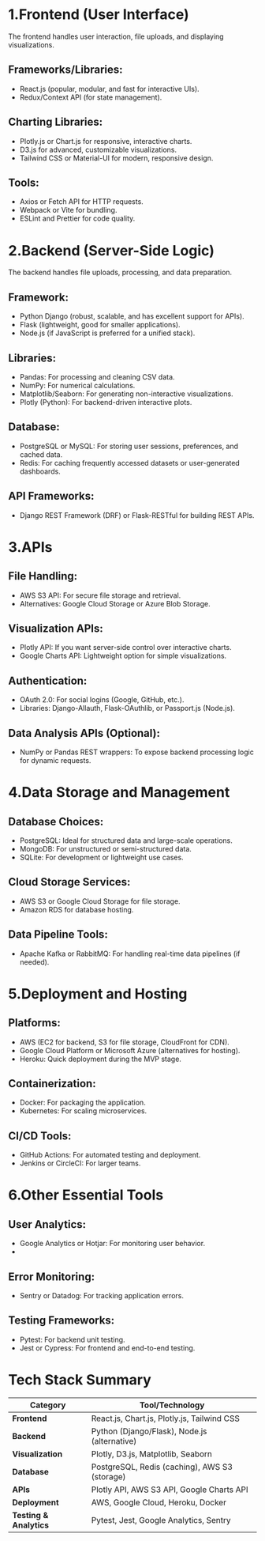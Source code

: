# 1.Frontend (User Interface)
The frontend handles user interaction, file uploads, and displaying visualizations.

## Frameworks/Libraries:
- React.js (popular, modular, and fast for interactive UIs).
- Redux/Context API (for state management).

## Charting Libraries:
- Plotly.js or Chart.js for responsive, interactive charts.
- D3.js for advanced, customizable visualizations.
- Tailwind CSS or Material-UI for modern, responsive design.

## Tools:
- Axios or Fetch API for HTTP requests.
- Webpack or Vite for bundling.
- ESLint and Prettier for code quality.

# 2.Backend (Server-Side Logic)
The backend handles file uploads, processing, and data preparation.

## Framework:
- Python Django (robust, scalable, and has excellent support for APIs).
- Flask (lightweight, good for smaller applications).
- Node.js (if JavaScript is preferred for a unified stack).

## Libraries:
- Pandas: For processing and cleaning CSV data.
- NumPy: For numerical calculations.
- Matplotlib/Seaborn: For generating non-interactive visualizations.
- Plotly (Python): For backend-driven interactive plots.

## Database:
- PostgreSQL or MySQL: For storing user sessions, preferences, and cached data.
- Redis: For caching frequently accessed datasets or user-generated dashboards.

## API Frameworks:
- Django REST Framework (DRF) or Flask-RESTful for building REST APIs.

#  3.APIs
## File Handling:
- AWS S3 API: For secure file storage and retrieval.
- Alternatives: Google Cloud Storage or Azure Blob Storage.

## Visualization APIs:
- Plotly API: If you want server-side control over interactive charts.
- Google Charts API: Lightweight option for simple visualizations.

## Authentication:
- OAuth 2.0: For social logins (Google, GitHub, etc.).
- Libraries: Django-Allauth, Flask-OAuthlib, or Passport.js (Node.js).

## Data Analysis APIs (Optional):
- NumPy or Pandas REST wrappers: To expose backend processing logic for dynamic requests.

# 4.Data Storage and Management

## Database Choices:
- PostgreSQL: Ideal for structured data and large-scale operations.
- MongoDB: For unstructured or semi-structured data.
- SQLite: For development or lightweight use cases.

## Cloud Storage Services:
- AWS S3 or Google Cloud Storage for file storage.
- Amazon RDS for database hosting.

## Data Pipeline Tools:
- Apache Kafka or RabbitMQ: For handling real-time data pipelines (if needed).

# 5.Deployment and Hosting

## Platforms:
- AWS (EC2 for backend, S3 for file storage, CloudFront for CDN).
- Google Cloud Platform or Microsoft Azure (alternatives for hosting).
- Heroku: Quick deployment during the MVP stage.

## Containerization:

- Docker: For packaging the application.
- Kubernetes: For scaling microservices.

## CI/CD Tools:
- GitHub Actions: For automated testing and deployment.
- Jenkins or CircleCI: For larger teams.

# 6.Other Essential Tools
## User Analytics:
- Google Analytics or Hotjar: For monitoring user behavior.
- 
## Error Monitoring:
- Sentry or Datadog: For tracking application errors.

## Testing Frameworks:
- Pytest: For backend unit testing.
- Jest or Cypress: For frontend and end-to-end testing.

 # Tech Stack Summary

| **Category**       | **Tool/Technology**                                     |
|---------------------|--------------------------------------------------------|
| **Frontend**        | React.js, Chart.js, Plotly.js, Tailwind CSS            |
| **Backend**         | Python (Django/Flask), Node.js (alternative)           |
| **Visualization**   | Plotly, D3.js, Matplotlib, Seaborn                     |
| **Database**        | PostgreSQL, Redis (caching), AWS S3 (storage)          |
| **APIs**            | Plotly API, AWS S3 API, Google Charts API              |
| **Deployment**      | AWS, Google Cloud, Heroku, Docker                      |
| **Testing & Analytics** | Pytest, Jest, Google Analytics, Sentry             |

